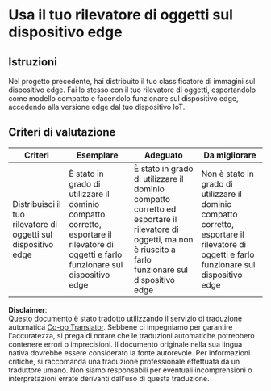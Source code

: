 <!--
CO_OP_TRANSLATOR_METADATA:
{
  "original_hash": "3cf7783991ec0ee4f6041223924894c7",
  "translation_date": "2025-08-25T16:22:00+00:00",
  "source_file": "5-retail/lessons/2-check-stock-device/assignment.md",
  "language_code": "it"
}
-->
# Usa il tuo rilevatore di oggetti sul dispositivo edge

## Istruzioni

Nel progetto precedente, hai distribuito il tuo classificatore di immagini sul dispositivo edge. Fai lo stesso con il tuo rilevatore di oggetti, esportandolo come modello compatto e facendolo funzionare sul dispositivo edge, accedendo alla versione edge dal tuo dispositivo IoT.

## Criteri di valutazione

| Criteri | Esemplare | Adeguato | Da migliorare |
| -------- | --------- | -------- | ------------- |
| Distribuisci il tuo rilevatore di oggetti sul dispositivo edge | È stato in grado di utilizzare il dominio compatto corretto, esportare il rilevatore di oggetti e farlo funzionare sul dispositivo edge | È stato in grado di utilizzare il dominio compatto corretto ed esportare il rilevatore di oggetti, ma non è riuscito a farlo funzionare sul dispositivo edge | Non è stato in grado di utilizzare il dominio compatto corretto, esportare il rilevatore di oggetti e farlo funzionare sul dispositivo edge |

**Disclaimer**:  
Questo documento è stato tradotto utilizzando il servizio di traduzione automatica [Co-op Translator](https://github.com/Azure/co-op-translator). Sebbene ci impegniamo per garantire l'accuratezza, si prega di notare che le traduzioni automatiche potrebbero contenere errori o imprecisioni. Il documento originale nella sua lingua nativa dovrebbe essere considerato la fonte autorevole. Per informazioni critiche, si raccomanda una traduzione professionale effettuata da un traduttore umano. Non siamo responsabili per eventuali incomprensioni o interpretazioni errate derivanti dall'uso di questa traduzione.